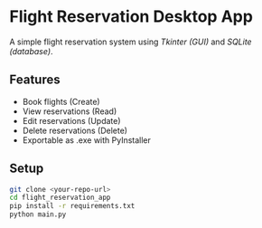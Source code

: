 # Flight Reservation Desktop App

A simple flight reservation system using *Tkinter (GUI)* and *SQLite (database)*.

## Features
- Book flights (Create)
- View reservations (Read)
- Edit reservations (Update)
- Delete reservations (Delete)
- Exportable as .exe with PyInstaller

## Setup
```bash
git clone <your-repo-url>
cd flight_reservation_app
pip install -r requirements.txt
python main.py